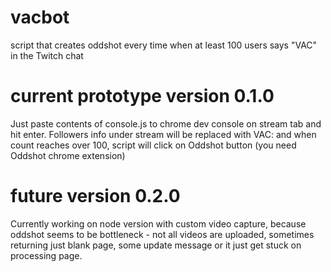 # vacbot
script that creates oddshot every time when at least 100 users says "VAC" in the Twitch chat

# current prototype version 0.1.0
Just paste contents of console.js to chrome dev console on stream tab and hit enter. Followers info under stream will be replaced with VAC: <count> and when count reaches over 100, script will click on Oddshot button (you need Oddshot chrome extension)

# future version 0.2.0
Currently working on node version with custom video capture, because oddshot seems to be bottleneck - not all videos are uploaded, sometimes returning just blank page, some update message or it just get stuck on processing page.
